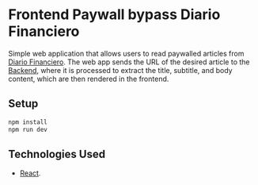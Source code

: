 # Frontend Paywall bypass Diario Financiero

Simple web application that allows users to read paywalled articles from [Diario Financiero](https://www.df.cl/). The web app sends the URL of the desired article to the [Backend](https://github.com/gustavopalaciosc/backend-web-diariofin), where it is processed to extract the title, subtitle, and body content, which are then rendered in the frontend.

## Setup

```bash
npm install
npm run dev
```

## Technologies Used

- [React](https://reactjs.org/).

